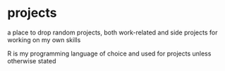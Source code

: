 # projects
a place to drop random projects, both work-related and side projects for working on my own skills

R is my programming language of choice and used for projects unless otherwise stated
